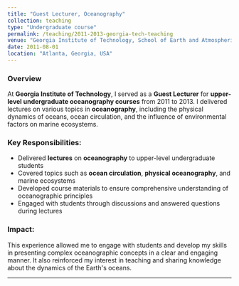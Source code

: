 ```yaml
---
title: "Guest Lecturer, Oceanography"
collection: teaching
type: "Undergraduate course"
permalink: /teaching/2011-2013-georgia-tech-teaching
venue: "Georgia Institute of Technology, School of Earth and Atmospheric Sciences"
date: 2011-08-01
location: "Atlanta, Georgia, USA"
---
```


### Overview

At **Georgia Institute of Technology**, I served as a **Guest Lecturer** for **upper-level undergraduate oceanography courses** from 2011 to 2013. I delivered lectures on various topics in **oceanography**, including the physical dynamics of oceans, ocean circulation, and the influence of environmental factors on marine ecosystems.

### Key Responsibilities:
- Delivered **lectures** on **oceanography** to upper-level undergraduate students
- Covered topics such as **ocean circulation**, **physical oceanography**, and marine ecosystems
- Developed course materials to ensure comprehensive understanding of oceanographic principles
- Engaged with students through discussions and answered questions during lectures

### Impact:
This experience allowed me to engage with students and develop my skills in presenting complex oceanographic concepts in a clear and engaging manner. It also reinforced my interest in teaching and sharing knowledge about the dynamics of the Earth's oceans.

---

